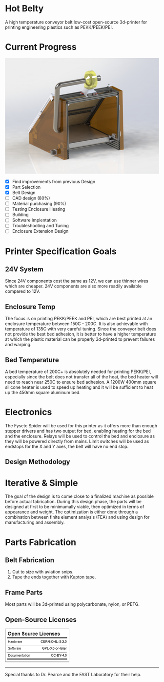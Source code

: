 # Hot Belty
A high temperature conveyor belt low-cost open-source 3d-printer for printing engineering plastics such as PEKK/PEEK/PEI. 

# Current Progress
<img src="/img/render.png" alt="drawing" />

- [x] Find improvements from previous Design
- [x] Part Selection
- [x] Belt Design
- [ ] CAD design (80%)
- [ ] Material purchasing (90%)
- [ ] Testing Enclosure Heating
- [ ] Building
- [ ] Software Implentation
- [ ] Troubleshooting and Tuning
- [ ] Enclosure Extension Design

# Printer Specification Goals
## 24V System
Since 24V components cost the same as 12V, we can use thinner wires which are cheaper. 24V components are also more readily available compared to 12V.

## Enclosure Temp
The focus is on printing PEKK/PEEK and PEI, which are best printed at an enclosure temperature between 150C - 200C. It is also achievable with temperature of 135C with very careful tuning. Since the conveyor belt does not provide the best bed adhesion, it is better to have a higher temperature at which the plastic material can be properly 3d-printed to prevent failures and warping. 

## Bed Temperature
A bed temperature of 200C+ is absolutely needed for printing PEKK/PEI, especially since the belt does not transfer all of the heat, the bed heater will need to reach near 250C to ensure bed adhesion. A 1200W 400mm square silicone heater is used to speed up heating and it will be sufficient to heat up the 450mm square aluminum bed. 

# Electronics
The Fysetc Spider will be used for this printer as it offers more than enough stepper drivers and has two output for bed, enabling heating for the bed and the enclosure. Relays will be used to control the bed and enclosure as they will be powered directly from mains. Limit switches will be used as endstops for the X and Y axes, the belt will have no end stop. 

## Design Methodology
# Iterative & Simple
The goal of the design is to come close to a finalized machine as possible before actual fabrication. During this design phase, the parts will be designed at first to be minimumally viable, then optimized in terms of appearance and weight. The optimization is either done through a combination between finite element analysis (FEA) and using design for manufacturing and assembly. 

# Parts Fabrication 
## Belt Fabrication
1. Cut to size with aviation snips. 
2. Tape the ends together with Kapton tape. 

## Frame Parts
Most parts will be 3d-printed using polycarbonate, nylon, or PETG. 

## Open-Source Licenses
<img src="/img/oshw_facts.png" alt="OS"/>

---
Special thanks to Dr. Pearce and the FAST Laboratory for their help.
